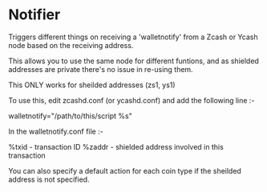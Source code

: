 # Notifier

Triggers different things on receiving a 'walletnotify' from a Zcash or Ycash node based on the receiving address.

This allows you to use the same node for different funtions, and as shielded addresses are private there's no issue in re-using them.

This ONLY works for sheilded addresses (zs1, ys1) 

To use this, edit zcashd.conf (or ycashd.conf) and add the following line :-

walletnotify="/path/to/this/script %s"

In the walletnotify.conf file :-

  %txid   - transaction ID
  %zaddr  - shielded address involved in this transaction

You can also specify a default action for each coin type if the sheilded address is not specified.
